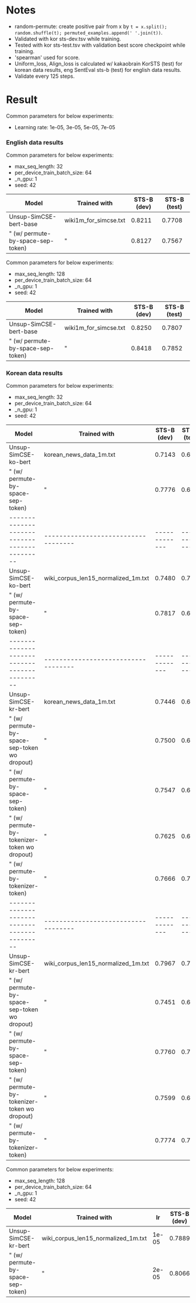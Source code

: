 # Notes

* random-permute: create positive pair from x by `t = x.split(); random.shuffle(t); permuted_examples.append(' '.join(t))`.
* Validated with kor sts-dev.tsv while training.
* Tested with kor sts-test.tsv with validation best score checkpoint while training.
* 'spearman' used for score.
* Uniform_loss, Align_loss is calculated w/ kakaobrain KorSTS (test) for korean data results, eng SentEval sts-b (test) for english data results.
* Validate every 125 steps.

# Result

Common parameters for below experiments:
* Learning rate: 1e-05, 3e-05, 5e-05, 7e-05

### English data results

Common parameters for below experiments:

* max_seq_length: 32
* per_device_train_batch_size: 64
* _n_gpu: 1
* seed: 42

| Model                             | Trained with          | STS-B (dev) | STS-B (test) |
|-----------------------------------|-----------------------|-------------|--------------|
| Unsup-SimCSE-bert-base            | wiki1m_for_simcse.txt | 0.8211      | 0.7708       |
| " (w/ permute-by-space-sep-token) | "                     | 0.8127      | 0.7567       |

Common parameters for below experiments:

* max_seq_length: 128
* per_device_train_batch_size: 64
* _n_gpu: 1
* seed: 42

| Model                             | Trained with          | STS-B (dev) | STS-B (test) |
|-----------------------------------|-----------------------|-------------|--------------|
| Unsup-SimCSE-bert-base            | wiki1m_for_simcse.txt | 0.8250      | 0.7807       |
| " (w/ permute-by-space-sep-token) | "                     | 0.8418      | 0.7852       |

### Korean data results

Common parameters for below experiments:

* max_seq_length: 32
* per_device_train_batch_size: 64
* _n_gpu: 1
* seed: 42

| Model                                        | Trained with                        | STS-B (dev)   | STS-B (test)   |
|----------------------------------------------|-------------------------------------|---------------|----------------|
| Unsup-SimCSE-ko-bert                         | korean_news_data_1m.txt             | 0.7143        | 0.6453         |
| " (w/ permute-by-space-sep-token)            | "                                   | 0.7776        | 0.6952         |
| -------------------------------------------- | ----------------------------------- | ------------- | -------------- |
| Unsup-SimCSE-ko-bert                         | wiki_corpus_len15_normalized_1m.txt | 0.7480        | 0.7032         |
| " (w/ permute-by-space-sep-token)            | "                                   | 0.7817        | 0.6986         |
| -------------------------------------------- | ----------------------------------- | ------------- | -------------- |
| Unsup-SimCSE-kr-bert                         | korean_news_data_1m.txt             | 0.7446        | 0.6746         |
| " (w/ permute-by-space-sep-token wo dropout) | "                                   | 0.7500        | 0.6711         |
| " (w/ permute-by-space-sep-token)            | "                                   | 0.7547        | 0.6762         |
| " (w/ permute-by-tokenizer-token wo dropout) | "                                   | 0.7625        | 0.6885         |
| " (w/ permute-by-tokenizer-token)            | "                                   | 0.7666        | 0.7074         |
| -------------------------------------------- | ----------------------------------- | ------------- | -------------- |
| Unsup-SimCSE-kr-bert                         | wiki_corpus_len15_normalized_1m.txt | 0.7967        | 0.7187         |
| " (w/ permute-by-space-sep-token wo dropout) | "                                   | 0.7451        | 0.6590         |
| " (w/ permute-by-space-sep-token)            | "                                   | 0.7760        | 0.7101         |
| " (w/ permute-by-tokenizer-token wo dropout) | "                                   | 0.7599        | 0.6987         |
| " (w/ permute-by-tokenizer-token)            | "                                   | 0.7774        | 0.7045         |

Common parameters for below experiments:

* max_seq_length: 128
* per_device_train_batch_size: 64
* _n_gpu: 1
* seed: 42

| Model                             | Trained with                        | lr    | STS-B (dev) | STS-B (test) |
|-----------------------------------|-------------------------------------|-------|-------------|--------------|
| Unsup-SimCSE-kr-bert              | wiki_corpus_len15_normalized_1m.txt | 1e-05 | 0.7889      | 0.7162       |
| " (w/ permute-by-space-sep-token) | "                                   | 2e-05 | 0.8066      | 0.7429       |